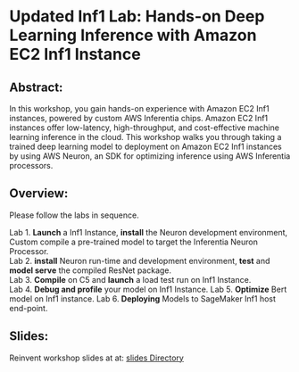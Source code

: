 # Updated Inf1 Lab: Hands-on Deep Learning Inference with Amazon EC2 Inf1 Instance

## Abstract:

In this workshop, you gain hands-on experience with Amazon EC2 Inf1 instances, powered by custom AWS Inferentia chips. Amazon EC2 Inf1 instances offer low-latency, high-throughput, and cost-effective machine learning inference in the cloud. This workshop walks you through taking a trained deep learning model to deployment on Amazon EC2 Inf1 instances by using AWS Neuron, an SDK for optimizing inference using AWS Inferentia processors.

## Overview:

Please follow the labs in sequence.

Lab 1. **Launch** a Inf1 Instance, **install** the Neuron development environment, Custom compile a pre-trained model to target the Inferentia Neuron Processor.   
Lab 2. **install** Neuron run-time and development environment, **test** and **model serve** the compiled ResNet package.   
Lab 3. **Compile** on C5 and **launch** a load test run on Inf1 Instance.   
Lab 4. **Debug and profile** your model on Inf1 Instance. 
Lab 5. **Optimize** Bert model on Inf1 instance.
Lab 6. **Deploying** Models to SageMaker Inf1 host end-point.
 

## Slides:

Reinvent workshop slides at at: [slides Directory](./slides)

